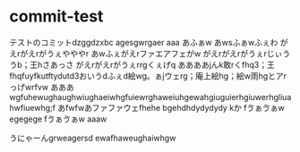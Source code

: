 # commit-test
テストのコミットdzggdzxbc 
agesgwrgaer
aaa
あふぁw
あwsふぁwふぇわ
がえrがえrがうぇやややr
あwふぇがえrファエアフェがw
がえrがえrがうぇrじぃううb；王hさあっさ
がえrがえrがうぇrrgくぇげq
ああああjんk敢rくfhq3；王fhqfuyfkutftydutd3おいうdふぇd絵wg。ぁjウェrg；庵上絵hg；絵w雨hgとアrっげwrfvw
あああ
wgfuhewughaughwiughaeiwhgfuiewrghaweiuhgewahgiuguierhgiuwerhgliuahwfiuewhg;f
あfwfwあファファウェfhehe
bgehdhdydydydy
kか
fゔぁゔぁw
egegege
fゔぁゔぁw
aaaw

うにゃーんgrweagersd
ewafhaweughaiwhgw
